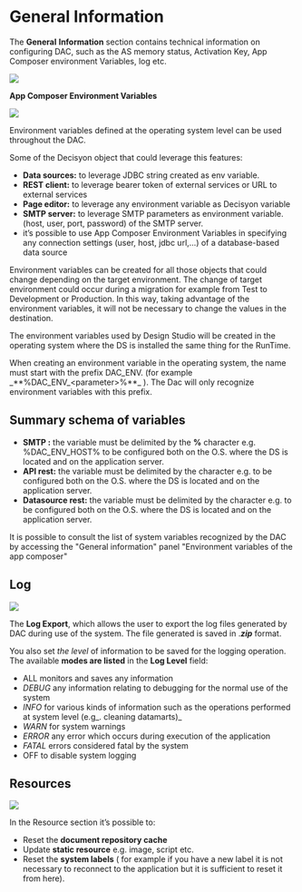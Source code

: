 # General Information

The **General** **Information** section contains technical information on configuring DAC, such as the AS memory status, Activation Key, App Composer environment Variables, log etc.

![](https://dac-docs.s3-us-west-1.amazonaws.com/ImgSito/RunTime/GenerlInfo/1.jpg)

**App Composer Environment Variables**

![](https://dac-docs.s3-us-west-1.amazonaws.com/ImgSito/RunTime/GenerlInfo/3.jpg)

Environment variables defined at the operating system level can be used throughout the DAC.

Some of the Decisyon object that could leverage this features:

* **Data sources:** to leverage JDBC string created as env variable.
* **REST client:** to leverage bearer token of external services or URL to external services
* **Page editor:** to leverage any environment variable as Decisyon variable
* **SMTP server:** to leverage SMTP parameters as environment variable.\(host, user, port, password\) of the SMTP server.
* it’s possible to use App Composer Environment Variables in specifying any connection settings \(user, host, jdbc url,…\) of a database-based data source

Environment variables can be created for all those objects that could change depending on the target environment. The change of target environment could occur during a migration for example from Test to Development or Production. In this way, taking advantage of the environment variables, it will not be necessary to change the values ​​in the destination.

The environment variables used by Design Studio will be created in the operating system where the DS is installed the same thing for the RunTime.

When creating an environment variable in the operating system, the name must start with the prefix DAC\_ENV. \(for example _\*\*%DAC\_ENV\_&lt;parameter&gt;%\*\*\_ \). The Dac will only recognize environment variables with this prefix.

## Summary schema of variables <a id="Summary-schema-of-variables"></a>

* **SMTP :** the variable must be delimited by the **%** character e.g. %DAC\_ENV\_HOST% to be configured both on the O.S. where the DS is located and on the application server.
* **API rest:** the variable must be delimited by the  character e.g. to be configured both on the O.S. where the DS is located and on the application server.
* **Datasource rest:** the variable must be delimited by the  character e.g. to be configured both on the O.S. where the DS is located and on the application server.

It is possible to consult the list of system variables recognized by the DAC by accessing the "General information" panel "Environment variables of the app composer"

## Log

![](https://dac-docs.s3-us-west-1.amazonaws.com/ImgSito/RunTime/GenerlInfo/4.jpg)

The **Log Export**, which allows the user to export the log files generated by DAC during use of the system. The file generated is saved in ._**zip**_ format.

You also set _the level_ of information to be saved for the logging operation. The available **modes are listed** in the **Log Level** field:

* ALL monitors and saves any information
* _DEBUG_ any information relating to debugging for the normal use of the system
* _INFO_ for various kinds of information such as the operations performed at system level \(e.g_. cleaning datamarts\)_
* _WARN_ for system warnings
* _ERROR_ any error which occurs during execution of the application
* _FATAL_ errors considered fatal by the system
* OFF to disable system logging

## Resources

![](https://dac-docs.s3-us-west-1.amazonaws.com/ImgSito/RunTime/GenerlInfo/5.jpg)

In the Resource section it’s possible to:

* Reset the **document repository cache**
* Update **static resource** e.g. image, script etc.
* Reset the **system labels** \( for example if you have a new label it is not necessary to reconnect to the application but it is sufficient to reset it from here\).

